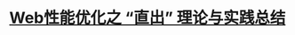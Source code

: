 # <a href="http://jingyan.baidu.com/article/fedf0737701c3335ac8977df.html">Web性能优化之 “直出” 理论与实践总结</a>
